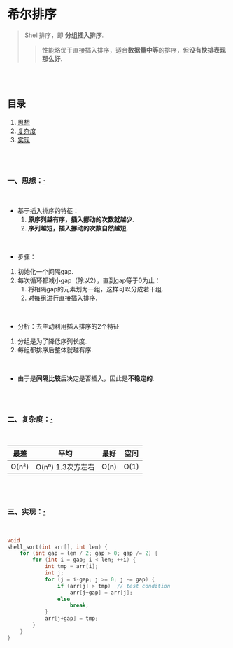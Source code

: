 # 希尔排序
> Shell排序，即 **分组插入排序**.
>
>> 性能略优于直接插入排序，适合**数据量中等**的排序，但**没有快排表现那么好**.

<br><br>

## 目录

1. [思想](#一思想)
2. [复杂度](#二复杂度)
3. [实现](#三实现)

<br><br>

### 一、思想：[·](#目录)

<br>

- 基于插入排序的特征：
   1. **原序列越有序，插入挪动的次数就越少.**
   2. **序列越短，插入挪动的次数自然越短.**

<br>

- 步骤：

1. 初始化一个间隔gap.
2. 每次循环都减小gap（除以2），直到gap等于0为止：
   1. 将相隔gap的元素划为一组，这样可以分成若干组.
   2. 对每组进行直接插入排序.

<br>

- 分析：去主动利用插入排序的2个特征

1. 分组是为了降低序列长度.
2. 每组都排序后整体就越有序.

<br>

- 由于是**间隔比较**后决定是否插入，因此是**不稳定的**.

<br><br>

### 二、复杂度：[·](#目录)

<br>

| 最差 | 平均 | 最好 | 空间 |
| :---: | :---: | :---: | :---: |
| O(n²) | O(nⁿ) 1.3次方左右 | O(n) | O(1) |

<br><br>

### 三、实现：[·](#目录)

<br>

```C++
void
shell_sort(int arr[], int len) {
    for (int gap = len / 2; gap > 0; gap /= 2) {
        for (int i = gap; i < len; ++i) {
            int tmp = arr[i];
            int j;
            for (j = i-gap; j >= 0; j -= gap) {
                if (arr[j] > tmp)  // test condition
                    arr[j+gap] = arr[j];
                else
                    break;
            }
            arr[j+gap] = tmp;
        }
    }
}
```
